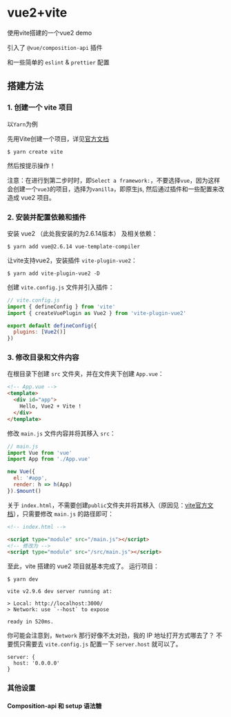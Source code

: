# vue2+vite

使用vite搭建的一个vue2 demo

引入了 `@vue/composition-api` 插件

和一些简单的 `eslint` & `prettier` 配置

## 搭建方法

### 1. 创建一个 vite 项目

以`Yarn`为例

先用Vite创建一个项目，详见[官方文档](https://cn.vitejs.dev/guide/#scaffolding-your-first-vite-project)
``` shell
$ yarn create vite
```
然后按提示操作！

注意：在进行到第二步时时，即`Select a framework:`，不要选择`vue`，因为这样会创建一个`vue3`的项目，选择为`vanilla`，即原生js, 然后通过插件和一些配置来改造成 vue2 项目。

### 2. 安装并配置依赖和插件

安装 vue2 （此处我安装的为2.6.14版本） 及相关依赖：
``` shell
$ yarn add vue@2.6.14 vue-template-compiler
```
让vite支持vue2，安装插件 `vite-plugin-vue2`：
``` shell
$ yarn add vite-plugin-vue2 -D
```

创建 `vite.config.js` 文件并引入插件：
```js
// vite.config.js
import { defineConfig } from 'vite'
import { createVuePlugin as Vue2 } from 'vite-plugin-vue2'

export default defineConfig({
  plugins: [Vue2()]
})
```

### 3. 修改目录和文件内容

在根目录下创建 `src` 文件夹，并在文件夹下创建 `App.vue`：
```html
<!-- App.vue -->
<template>
  <div id="app">
    Hello, Vue2 + Vite !
  </div>
</template>
```

修改 `main.js` 文件内容并将其移入 `src`：
```js
// main.js
import Vue from 'vue'
import App from './App.vue'

new Vue({
  el: '#app',
  render: h => h(App)
}).$mount()
```

关于 `index.html`，不需要创建`public`文件夹并将其移入（原因见：[vite官方文档](https://cn.vitejs.dev/guide/#index-html-and-project-root)），只需要修改 `main.js` 的路径即可：
```html
<!-- index.html -->

<script type="module" src="/main.js"></script>
<!-- 修改为 -->
<script type="module" src="/src/main.js"></script>
```

至此，vite 搭建的 vue2 项目就基本完成了。
运行项目：
```shell
$ yarn dev
```

```
vite v2.9.6 dev server running at:

> Local: http://localhost:3000/
> Network: use `--host` to expose

ready in 520ms.
```
你可能会注意到，`Network` 那行好像不太对劲，我的 IP 地址打开方式哪去了？
不要慌只需要去 `vite.config.js` 配置一下 `server.host` 就可以了。
```
server: {
  host: '0.0.0.0'
}
```

### 其他设置

#### Composition-api 和 setup 语法糖

